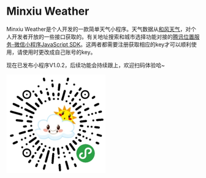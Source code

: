
# Minxiu Weather

Minxiu Weather是个人开发的一款简单天气小程序。天气数据从[和风天气](https://www.heweather.com)，对个人开发者开放的一些接口获取的。有关地址搜索和城市选择功能对接的[腾讯位置服务-微信小程序JavaScript SDK](https://lbs.qq.com/qqmap_wx_jssdk/index.html)。这两者都需要注册获取相应的key才可以顺利使用，请使用时更改成自己账号的key。

现在已发布小程序V1.0.2，后续功能会持续跟上，欢迎扫码体验哈~

![mark](/mina-qrcode.jpg)
